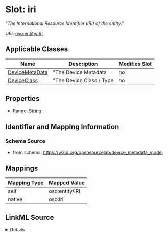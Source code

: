 

# Slot: iri


_"The International Resource Identifier (IRI) of the entity."_





URI: [oso:entity/IRI](http://w3id.org/oso/entity/IRI)



<!-- no inheritance hierarchy -->





## Applicable Classes

| Name | Description | Modifies Slot |
| --- | --- | --- |
| [DeviceMetaData](DeviceMetaData.md) | "The Device Metadata |  no  |
| [DeviceClass](DeviceClass.md) | "The Device Class / Type |  no  |







## Properties

* Range: [String](String.md)





## Identifier and Mapping Information







### Schema Source


* from schema: https://w3id.org/opensourcelab/device_metadata_model




## Mappings

| Mapping Type | Mapped Value |
| ---  | ---  |
| self | oso:entity/IRI |
| native | oso:iri |




## LinkML Source

<details>
```yaml
name: iri
description: '"The International Resource Identifier (IRI) of the entity."'
from_schema: https://w3id.org/opensourcelab/device_metadata_model
rank: 1000
slot_uri: oso:entity/IRI
alias: iri
domain_of:
- DeviceClass
- DeviceMetaData
range: string
required: false

```
</details>